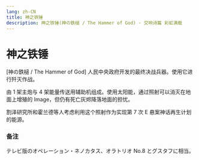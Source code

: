 ```yaml
---
lang: zh-CN
title: 神之铁锤
description: 神之铁锤(神の鉄槌 / The Hammer of God) - 交响诗篇 彩虹满载
---
```


# 神之铁锤

[神の鉄槌 / The Hammer of God]
人民中央政府开发的最终决战兵器。使用它进行歼灭作战。

由 1 架主炮与 4 架能量传送用辅助机组成。使用太阳能，通过照射可以消灭在地面上增殖的 Image，但仍有死亡灰烬降落地面的担忧。

割泽研究所和霍兰德等人考虑利用这个照射作为实现第 7 次 E 悬案神话再生计划的能源。

### 备注

テレビ版のオペレーション・ネノカタス、オラトリオ No.8 とグスタフに相当。
